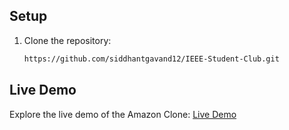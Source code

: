 ## Setup

1. Clone the repository:

   ```bash
   https://github.com/siddhantgavand12/IEEE-Student-Club.git

## Live Demo

Explore the live demo of the Amazon Clone: [Live Demo](https://siddhantgavand12.github.io/IEEE-Student-Club/)
